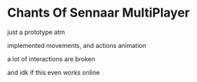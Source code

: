 # Chants Of Sennaar MultiPlayer

just a prototype atm

implemented movements, and actions animation

a lot of interactions are broken

and idk if this even works online